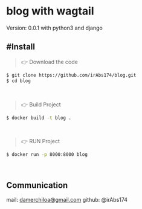 # blog with wagtail
Version: 0.0.1
with python3 and django

## #Install

> 👉 Download the code  

```bash
$ git clone https://github.com/irAbs174/blog.git
$ cd blog
```

<br />

> 👉 Build Project

```bash
$ docker build -t blog .
```

<br />

> 👉 RUN Project

```bash
$ docker run -p 8000:8000 blog
```

<br />

## Communication
mail: damerchiloa@gmail.com
github: @irAbs174

